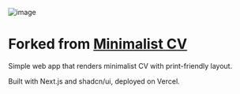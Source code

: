 ![image](https://github.com/akiralab/cv/assets/38210940/d8d74755-8dca-4d55-a917-46813716a098)

# Forked from [Minimalist CV](https://github.com/BartoszJarocki/cv)

Simple web app that renders minimalist CV with print-friendly layout.

Built with Next.js and shadcn/ui, deployed on Vercel.
